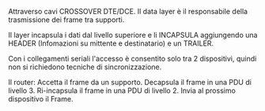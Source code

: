 
Attraverso cavi CROSSOVER DTE/DCE.
Il data layer è il responsabile della trasmissione dei frame tra supporti.

Il layer incapsula i dati dal livello superiore e li INCAPSULA aggiungendo una HEADER (Infomazioni su mittente e destinatario) e un TRAILER.

Con i collegamenti seriali l'accesso è consentito solo tra 2 dispositivi, quindi non si richiedono tecniche di sincronizzazione.

Il router:
		Accetta il frame da un supporto.
		Decapsula  il frame in una PDU di livello 3.
		Ri-incapsula il frame in una PDU di livello 2.
		Invia al prossimo dispositivo il Frame.

